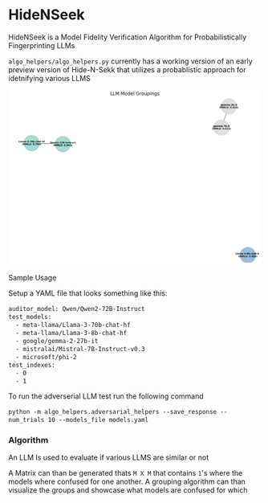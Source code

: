 # HideNSeek
HideNSeek is a Model Fidelity Verification Algorithm for Probabilistically Fingerprinting LLMs

`algo_helpers/algo_helpers.py` currently has a working version of an early preview version of Hide-N-Sekk that utilizes a probablistic approach for idetnifying various LLMS

![LLM Groupings discovered](model_groups.png)

Sample Usage

Setup a YAML file that looks something like this: 
```
auditor_model: Qwen/Qwen2-72B-Instruct
test_models:
  - meta-llama/Llama-3-70b-chat-hf
  - meta-llama/Llama-3-8b-chat-hf
  - google/gemma-2-27b-it
  - mistralai/Mistral-7B-Instruct-v0.3
  - microsoft/phi-2
test_indexes:
  - 0
  - 1
  ```

To run the adverserial LLM test run the following command
```
python -m algo_helpers.adversarial_helpers --save_response --num_trials 10 --models_file models.yaml
```

### Algorithm

An LLM Is used to evaluate if various LLMS are similar or not

A Matrix can than be generated thats `M X M` that contains `1`'s where the models where confused for one another. A grouping algorithm can than visualize the groups and showcase what models are confused for which